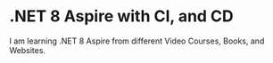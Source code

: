 # .NET 8 Aspire with CI, and CD

I am learning .NET 8 Aspire from different Video Courses, Books, and Websites.

